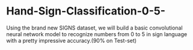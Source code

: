 # Hand-Sign-Classification-0-5-
Using the brand new SIGNS dataset, we will build a basic convolutional neural network model to recognize numbers from 0 to 5 in sign language with a pretty impressive accuracy.(90% on Test-set)
